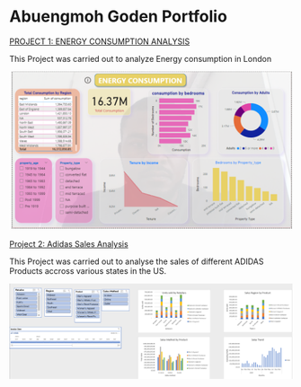 # Abuengmoh Goden Portfolio
[PROJECT 1: ENERGY CONSUMPTION ANALYSIS](https://github.com/Abuengmoh/Abuengmoh.github.io/tree/main)

This Project was carried out to analyze Energy consumption in London

![EnergyImage](EnergyImage.PNG)

[Project 2: Adidas Sales Analysis](https://github.com/Abuengmoh/Abuengmoh.github.io/blob/main/Adidas-Dashboard-START.xlsx)

This Project was carried out to analyse the sales of different ADIDAS Products accross various states in the US.

![ADIDASIMAGE](ADIDASIMAGE.PNG)
